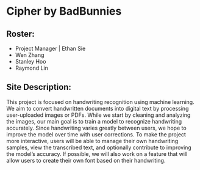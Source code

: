 # Cipher by BadBunnies

## Roster:
- Project Manager | Ethan Sie
- Wen Zhang
- Stanley Hoo
- Raymond Lin

## Site Description:

This project is focused on handwriting recognition using machine learning. We aim to convert handwritten documents into digital text by processing user-uploaded images or PDFs. While we start by cleaning and analyzing the images, our main goal is to train a model to recognize handwriting accurately. Since handwriting varies greatly between users, we hope to improve the model over time with user corrections. To make the project more interactive, users will be able to manage their own handwriting samples, view the transcribed text, and optionally contribute to improving the model’s accuracy. If possible, we will also work on a feature that will allow users to create their own font based on their handwriting. 